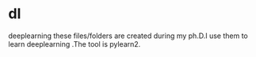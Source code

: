# dl
deeplearning
these files/folders are created during  my ph.D.I use them to learn deeplearning .The tool is pylearn2.
